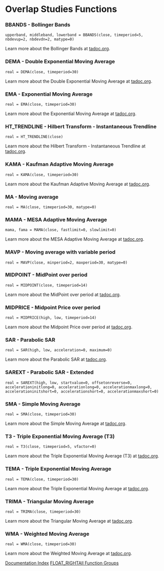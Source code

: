 # Overlap Studies Functions
### BBANDS - Bollinger Bands
```
upperband, middleband, lowerband = BBANDS(close, timeperiod=5, nbdevup=2, nbdevdn=2, matype=0)
```

Learn more about the Bollinger Bands at [tadoc.org](http://www.tadoc.org/indicator/BBANDS.htm).  
### DEMA - Double Exponential Moving Average
```
real = DEMA(close, timeperiod=30)
```

Learn more about the Double Exponential Moving Average at [tadoc.org](http://www.tadoc.org/indicator/DEMA.htm).  
### EMA - Exponential Moving Average
```
real = EMA(close, timeperiod=30)
```

Learn more about the Exponential Moving Average at [tadoc.org](http://www.tadoc.org/indicator/EMA.htm).  
### HT_TRENDLINE - Hilbert Transform - Instantaneous Trendline
```
real = HT_TRENDLINE(close)
```

Learn more about the Hilbert Transform - Instantaneous Trendline at [tadoc.org](http://www.tadoc.org/indicator/HT_TRENDLINE.htm).  
### KAMA - Kaufman Adaptive Moving Average
```
real = KAMA(close, timeperiod=30)
```

Learn more about the Kaufman Adaptive Moving Average at [tadoc.org](http://www.tadoc.org/indicator/KAMA.htm).  
### MA - Moving average
```
real = MA(close, timeperiod=30, matype=0)
```

### MAMA - MESA Adaptive Moving Average
```
mama, fama = MAMA(close, fastlimit=0, slowlimit=0)
```

Learn more about the MESA Adaptive Moving Average at [tadoc.org](http://www.tadoc.org/indicator/MAMA.htm).  
### MAVP - Moving average with variable period
```
real = MAVP(close, minperiod=2, maxperiod=30, matype=0)
```

### MIDPOINT - MidPoint over period
```
real = MIDPOINT(close, timeperiod=14)
```

Learn more about the MidPoint over period at [tadoc.org](http://www.tadoc.org/indicator/MIDPOINT.htm).  
### MIDPRICE - Midpoint Price over period
```
real = MIDPRICE(high, low, timeperiod=14)
```

Learn more about the Midpoint Price over period at [tadoc.org](http://www.tadoc.org/indicator/MIDPRICE.htm).  
### SAR - Parabolic SAR
```
real = SAR(high, low, acceleration=0, maximum=0)
```

Learn more about the Parabolic SAR at [tadoc.org](http://www.tadoc.org/indicator/SAR.htm).  
### SAREXT - Parabolic SAR - Extended
```
real = SAREXT(high, low, startvalue=0, offsetonreverse=0, accelerationinitlong=0, accelerationlong=0, accelerationmaxlong=0, accelerationinitshort=0, accelerationshort=0, accelerationmaxshort=0)
```

### SMA - Simple Moving Average
```
real = SMA(close, timeperiod=30)
```

Learn more about the Simple Moving Average at [tadoc.org](http://www.tadoc.org/indicator/SMA.htm).  
### T3 - Triple Exponential Moving Average (T3)
```
real = T3(close, timeperiod=5, vfactor=0)
```

Learn more about the Triple Exponential Moving Average (T3) at [tadoc.org](http://www.tadoc.org/indicator/T3.htm).  
### TEMA - Triple Exponential Moving Average
```
real = TEMA(close, timeperiod=30)
```

Learn more about the Triple Exponential Moving Average at [tadoc.org](http://www.tadoc.org/indicator/TEMA.htm).  
### TRIMA - Triangular Moving Average
```
real = TRIMA(close, timeperiod=30)
```

Learn more about the Triangular Moving Average at [tadoc.org](http://www.tadoc.org/indicator/TRIMA.htm).  
### WMA - Weighted Moving Average
```
real = WMA(close, timeperiod=30)
```

Learn more about the Weighted Moving Average at [tadoc.org](http://www.tadoc.org/indicator/WMA.htm).  

[Documentation Index](../doc_index.html)
[FLOAT_RIGHTAll Function Groups](../funcs.html)
